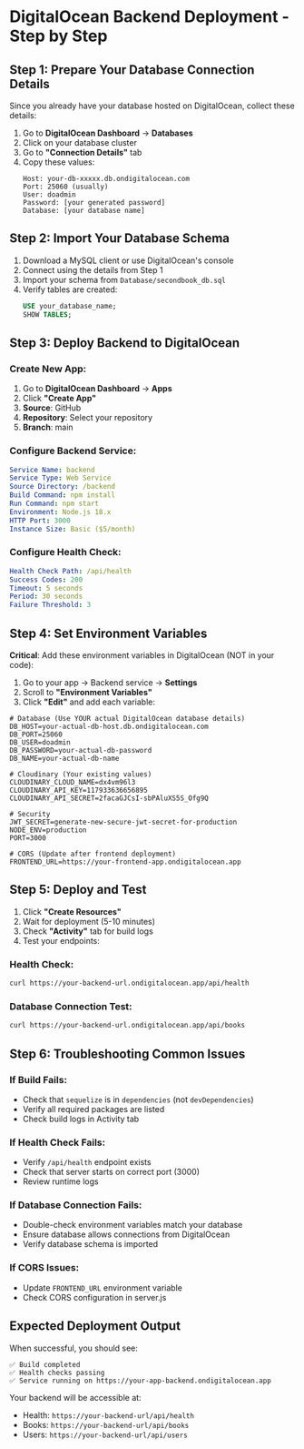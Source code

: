 # DigitalOcean Backend Deployment - Step by Step

## Step 1: Prepare Your Database Connection Details

Since you already have your database hosted on DigitalOcean, collect these details:

1. Go to **DigitalOcean Dashboard** → **Databases**
2. Click on your database cluster
3. Go to **"Connection Details"** tab
4. Copy these values:
   ```
   Host: your-db-xxxxx.db.ondigitalocean.com
   Port: 25060 (usually)
   User: doadmin
   Password: [your generated password]
   Database: [your database name]
   ```

## Step 2: Import Your Database Schema

1. Download a MySQL client or use DigitalOcean's console
2. Connect using the details from Step 1
3. Import your schema from `Database/secondbook_db.sql`
4. Verify tables are created:
   ```sql
   USE your_database_name;
   SHOW TABLES;
   ```

## Step 3: Deploy Backend to DigitalOcean

### Create New App:
1. Go to **DigitalOcean Dashboard** → **Apps**
2. Click **"Create App"**
3. **Source**: GitHub
4. **Repository**: Select your repository
5. **Branch**: main

### Configure Backend Service:
```yaml
Service Name: backend
Service Type: Web Service
Source Directory: /backend
Build Command: npm install
Run Command: npm start
Environment: Node.js 18.x
HTTP Port: 3000
Instance Size: Basic ($5/month)
```

### Configure Health Check:
```yaml
Health Check Path: /api/health
Success Codes: 200
Timeout: 5 seconds
Period: 30 seconds
Failure Threshold: 3
```

## Step 4: Set Environment Variables

**Critical**: Add these environment variables in DigitalOcean (NOT in your code):

1. Go to your app → Backend service → **Settings**
2. Scroll to **"Environment Variables"**
3. Click **"Edit"** and add each variable:

```env
# Database (Use YOUR actual DigitalOcean database details)
DB_HOST=your-actual-db-host.db.ondigitalocean.com
DB_PORT=25060
DB_USER=doadmin
DB_PASSWORD=your-actual-db-password
DB_NAME=your-actual-db-name

# Cloudinary (Your existing values)
CLOUDINARY_CLOUD_NAME=dx4vm96l3
CLOUDINARY_API_KEY=117933636656895
CLOUDINARY_API_SECRET=2facaGJCsI-sbPAluXS5S_Ofg9Q

# Security
JWT_SECRET=generate-new-secure-jwt-secret-for-production
NODE_ENV=production
PORT=3000

# CORS (Update after frontend deployment)
FRONTEND_URL=https://your-frontend-app.ondigitalocean.app
```

## Step 5: Deploy and Test

1. Click **"Create Resources"**
2. Wait for deployment (5-10 minutes)
3. Check **"Activity"** tab for build logs
4. Test your endpoints:

### Health Check:
```bash
curl https://your-backend-url.ondigitalocean.app/api/health
```

### Database Connection Test:
```bash
curl https://your-backend-url.ondigitalocean.app/api/books
```

## Step 6: Troubleshooting Common Issues

### If Build Fails:
- Check that `sequelize` is in `dependencies` (not `devDependencies`)
- Verify all required packages are listed
- Check build logs in Activity tab

### If Health Check Fails:
- Verify `/api/health` endpoint exists
- Check that server starts on correct port (3000)
- Review runtime logs

### If Database Connection Fails:
- Double-check environment variables match your database
- Ensure database allows connections from DigitalOcean
- Verify database schema is imported

### If CORS Issues:
- Update `FRONTEND_URL` environment variable
- Check CORS configuration in server.js

## Expected Deployment Output

When successful, you should see:
```
✅ Build completed
✅ Health checks passing
✅ Service running on https://your-app-backend.ondigitalocean.app
```

Your backend will be accessible at:
- Health: `https://your-backend-url/api/health`
- Books: `https://your-backend-url/api/books`
- Users: `https://your-backend-url/api/users`
